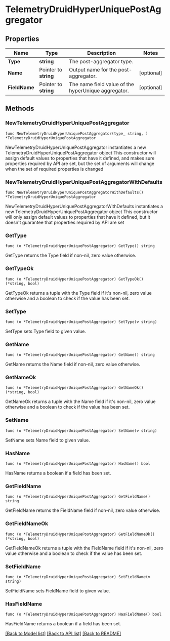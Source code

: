 # TelemetryDruidHyperUniquePostAggregator

## Properties

Name | Type | Description | Notes
------------ | ------------- | ------------- | -------------
**Type** | **string** | The post-aggregator type. | 
**Name** | Pointer to **string** | Output name for the post-aggregator. | [optional] 
**FieldName** | Pointer to **string** | The name field value of the hyperUnique aggregator. | [optional] 

## Methods

### NewTelemetryDruidHyperUniquePostAggregator

`func NewTelemetryDruidHyperUniquePostAggregator(type_ string, ) *TelemetryDruidHyperUniquePostAggregator`

NewTelemetryDruidHyperUniquePostAggregator instantiates a new TelemetryDruidHyperUniquePostAggregator object
This constructor will assign default values to properties that have it defined,
and makes sure properties required by API are set, but the set of arguments
will change when the set of required properties is changed

### NewTelemetryDruidHyperUniquePostAggregatorWithDefaults

`func NewTelemetryDruidHyperUniquePostAggregatorWithDefaults() *TelemetryDruidHyperUniquePostAggregator`

NewTelemetryDruidHyperUniquePostAggregatorWithDefaults instantiates a new TelemetryDruidHyperUniquePostAggregator object
This constructor will only assign default values to properties that have it defined,
but it doesn't guarantee that properties required by API are set

### GetType

`func (o *TelemetryDruidHyperUniquePostAggregator) GetType() string`

GetType returns the Type field if non-nil, zero value otherwise.

### GetTypeOk

`func (o *TelemetryDruidHyperUniquePostAggregator) GetTypeOk() (*string, bool)`

GetTypeOk returns a tuple with the Type field if it's non-nil, zero value otherwise
and a boolean to check if the value has been set.

### SetType

`func (o *TelemetryDruidHyperUniquePostAggregator) SetType(v string)`

SetType sets Type field to given value.


### GetName

`func (o *TelemetryDruidHyperUniquePostAggregator) GetName() string`

GetName returns the Name field if non-nil, zero value otherwise.

### GetNameOk

`func (o *TelemetryDruidHyperUniquePostAggregator) GetNameOk() (*string, bool)`

GetNameOk returns a tuple with the Name field if it's non-nil, zero value otherwise
and a boolean to check if the value has been set.

### SetName

`func (o *TelemetryDruidHyperUniquePostAggregator) SetName(v string)`

SetName sets Name field to given value.

### HasName

`func (o *TelemetryDruidHyperUniquePostAggregator) HasName() bool`

HasName returns a boolean if a field has been set.

### GetFieldName

`func (o *TelemetryDruidHyperUniquePostAggregator) GetFieldName() string`

GetFieldName returns the FieldName field if non-nil, zero value otherwise.

### GetFieldNameOk

`func (o *TelemetryDruidHyperUniquePostAggregator) GetFieldNameOk() (*string, bool)`

GetFieldNameOk returns a tuple with the FieldName field if it's non-nil, zero value otherwise
and a boolean to check if the value has been set.

### SetFieldName

`func (o *TelemetryDruidHyperUniquePostAggregator) SetFieldName(v string)`

SetFieldName sets FieldName field to given value.

### HasFieldName

`func (o *TelemetryDruidHyperUniquePostAggregator) HasFieldName() bool`

HasFieldName returns a boolean if a field has been set.


[[Back to Model list]](../README.md#documentation-for-models) [[Back to API list]](../README.md#documentation-for-api-endpoints) [[Back to README]](../README.md)


